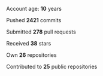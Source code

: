 Account age: **10** years

Pushed **2421** commits

Submitted **278** pull requests

Received **38** stars

Own **26** repositories

Contributed to **25** public repositories
